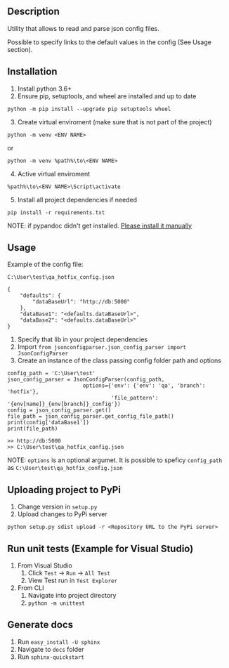 ## Description

Utility that allows to read and parse json config files.

Possible to specify links to the default values in the config (See Usage section).

## Installation

1. Install python 3.6+
2. Ensure pip, setuptools, and wheel are installed and up to date
   
`python -m pip install --upgrade pip setuptools wheel`
 
3. Create virtual enviroment (make sure that is not part of the project)

`python -m venv <ENV NAME>`

or 

`python -m venv %path%\to\<ENV NAME>`

4. Active virtual enviroment

`%path%\to\<ENV NAME>\Script\activate`

5. Install all project dependencies if needed

`pip install -r requirements.txt`

NOTE: if pypandoc didn't get installed. [Please install it manually](https://pypi.python.org/pypi/pypandoc)


## Usage

Example of the config file:

```
C:\User\test\qa_hotfix_config.json

{
    "defaults": {
        "dataBaseUrl": "http://db:5000"
    },
    "dataBase1": "<defaults.dataBaseUrl>",
    "dataBase2": "<defaults.dataBaseUrl>"
}
```

1. Specify that lib in your project dependencies
2. Import `from jsonconfigparser.json_config_parser import JsonConfigParser`
3. Create an instance of the class passing config folder path and options

```
config_path = 'C:\User\test'
json_config_parser = JsonConfigParser(config_path,
                        options={'env': {'env': 'qa', 'branch': 'hotfix'},
                                 'file_pattern': '{env[name]}_{env[branch]}_config'})
config = json_config_parser.get()
file_path = json_config_parser.get_config_file_path()
print(config['dataBase1'])
print(file_path)

>> http://db:5000
>> C:\User\test\qa_hotfix_config.json
```

NOTE: `options` is an optional argumet. It is possible to speficy `config_path` as `C:\User\test\qa_hotfix_config.json`


## Uploading project to PyPi

1. Change version in `setup.py`
2. Upload changes to PyPi server

`python setup.py sdist upload -r <Repository URL to the PyPi server>`


## Run unit tests (Example for Visual Studio)

1. From Visual Studio
   1. Click `Test` -> `Run` -> `All Test`
   2. View Test run in `Test Explorer`
2. From CLI
   1. Navigate into project directory 
   2. `python -m unittest`

## Generate docs

1. Run `easy_install -U sphinx`
2. Navigate to `docs` folder
3. Run `sphinx-quickstart`
